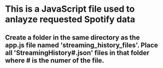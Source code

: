 # This is a JavaScript file used to anlayze requested Spotify data

## Create a folder in the same directory as the app.js file named 'streaming_history_files'. Place all 'StreamingHistory#.json' files in that folder where # is the numer of the file.